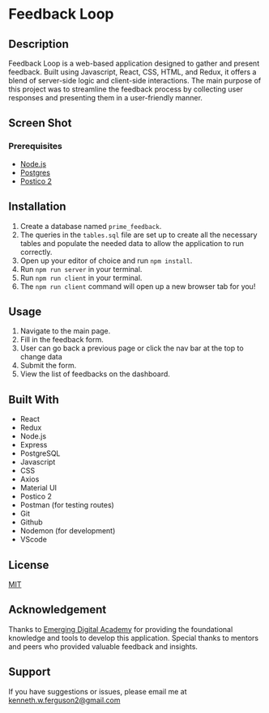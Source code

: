 # Feedback Loop

## Description

Feedback Loop is a web-based application designed to gather and present feedback. Built using Javascript, React, CSS, HTML, and Redux, it offers a blend of server-side logic and client-side interactions. The main purpose of this project was to streamline the feedback process by collecting user responses and presenting them in a user-friendly manner.

## Screen Shot

### Prerequisites

- [Node.js](https://nodejs.org/en/)
- [Postgres](https://www.postgresql.org/download/)
- [Postico 2](https://eggerapps.at/postico2/)

## Installation

1. Create a database named `prime_feedback`.
2. The queries in the `tables.sql` file are set up to create all the necessary tables and populate the needed data to allow the application to run correctly.
3. Open up your editor of choice and run `npm install`.
4. Run `npm run server` in your terminal.
5. Run `npm run client` in your terminal.
6. The `npm run client` command will open up a new browser tab for you!

## Usage

1. Navigate to the main page.
2. Fill in the feedback form.
3. User can go back a previous page or click the nav bar at the top to change data
4. Submit the form.
5. View the list of feedbacks on the dashboard.

## Built With

- React
- Redux
- Node.js
- Express
- PostgreSQL
- Javascript
- CSS
- Axios
- Material UI
- Postico 2
- Postman (for testing routes)
- Git
- Github
- Nodemon (for development)
- VScode

## License

[MIT](https://choosealicense.com/licenses/mit/)

## Acknowledgement

Thanks to [Emerging Digital Academy](https://emergingacademy.org/) for providing the foundational knowledge and tools to develop this application. Special thanks to mentors and peers who provided valuable feedback and insights.

## Support

If you have suggestions or issues, please email me at [kenneth.w.ferguson2@gmail.com](mailto:kenneth.w.ferguson2@gmail.com)
